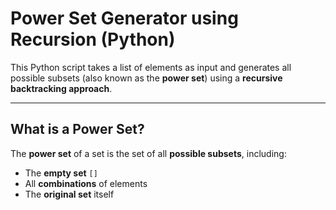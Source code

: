 # Power Set Generator using Recursion (Python)

This Python script takes a list of elements as input and generates all possible subsets (also known as the **power set**) using a **recursive backtracking approach**.

---

## What is a Power Set?

The **power set** of a set is the set of all **possible subsets**, including:
- The **empty set** `[]`
- All **combinations** of elements
- The **original set** itself
